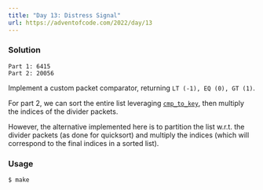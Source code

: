 ```yaml
---
title: "Day 13: Distress Signal"
url: https://adventofcode.com/2022/day/13
---
```


### Solution
```
Part 1: 6415
Part 2: 20056
```
Implement a custom packet comparator, returning `LT (-1), EQ (0), GT (1)`.

For part 2, we can sort the entire list leveraging [`cmp_to_key`][1], then multiply the indices
of the divider packets.

However, the alternative implemented here is to partition the list w.r.t.
the divider packets (as done for quicksort) and multiply the indices (which will correspond to the final indices in a sorted list).

[1]: https://docs.python.org/3/library/functools.html#functools.cmp_to_key

### Usage
```
$ make
```
